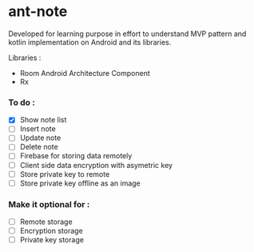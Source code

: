 # ant-note

Developed for learning purpose in effort to understand MVP pattern and kotlin implementation on Android and its libraries.

Libraries :
- Room Android Architecture Component
- Rx

### To do :
- [x] Show note list
- [ ] Insert note
- [ ] Update note
- [ ] Delete note
- [ ] Firebase for storing data remotely
- [ ] Client side data encryption with asymetric key
- [ ] Store private key to remote
- [ ] Store private key offline as an image

### Make it optional for :
- [ ] Remote storage
- [ ] Encryption storage
- [ ] Private key storage